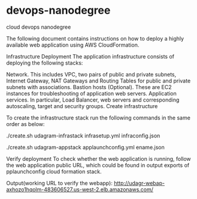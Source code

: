 # devops-nanodegree
cloud devops nanodegree 

The following document contains instructions on how to deploy a highly available web application using AWS CloudFormation.

Infrastructure Deployment
The application infrastructure consists of deploying the following stacks:

Network. This includes VPC, two pairs of public and private subnets, Internet Gateway, NAT Gateways and Routing Tables for public and private subnets with associations.
Bastion hosts (Optional). These are EC2 instances for troubleshooting of application web servers.
Application services. In particular, Load Balancer, web servers and corresponding autoscaling, target and security groups.
Create infrastructure

To create the infrastructure stack run the following commands in the same order as below:

./create.sh udagram-infrastack infrasetup.yml infraconfig.json

./create.sh udagram-appstack applaunchconfig.yml ename.json

Verify deployment
To check whether the web application is running, follow the web application public URL, which could be found in output exports of pplaunchconfig cloud formation stack.

Output(working URL to verify the webapp):
http://udagr-webap-axhozo1hqolm-483606527.us-west-2.elb.amazonaws.com/
